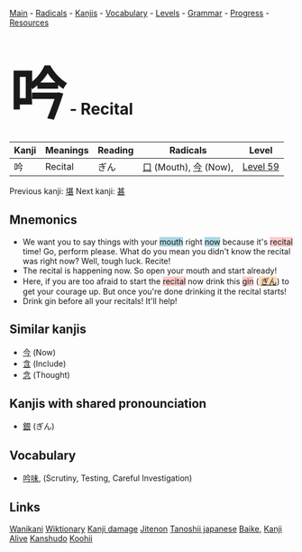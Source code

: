 <style> bigfont {font-size: 100px}</style>
[Main](../README.md) -
[Radicals](../radicals.md) -
[Kanjis](../kanjis.md) -
[Vocabulary](../vocabulary.md) -
[Levels](../levels.md) -
[Grammar](../grammar.md) - 
[Progress](../progress.md) -
[Resources](../resources.md)
# <bigfont> 吟</bigfont> - Recital 

| Kanji | Meanings | Reading | Radicals | Level |
| --- | --- | --- | --- | --- |
| 吟 | Recital | ぎん | [口](../radicals/口.md) (Mouth), [今](../radicals/今.md) (Now),  | [Level 59](../levels/wk_level59.md) |

Previous kanji: [堪](堪.md) Next kanji: [甚](甚.md) 

## Mnemonics
 * We want you to say things with your <span style="background-color:#ADD8E6"> mouth</span> right <span style="background-color:#ADD8E6"> now</span> because it's <span style="background-color:#ffcccb"> recital</span> time! Go, perform please. What do you mean you didn't know the recital was right now? Well, tough luck. Recite!
* The recital is happening now. So open your mouth and start already!
* Here, if you are too afraid to start the <span style="background-color:#ffcccb"> recital</span> now drink this <span style="background-color:#ffcccb"> gin</span> (<span style="background-color:#fed8b1"> [ぎん](https://jisho.org/search/ぎん)</span>) to get your courage up. But once you're done drinking it the recital starts!
* Drink gin before all your recitals! It'll help!


## Similar kanjis
 * [今](今.md) (Now)
* [含](含.md) (Include)
* [念](念.md) (Thought)



## Kanjis with shared pronounciation
 * [銀](銀.md) (ぎん)



## Vocabulary
 * [吟味](../vocabulary/吟.md), (Scrutiny, Testing, Careful Investigation)




## Links 


[Wanikani](https://www.wanikani.com/kanji/吟)
[Wiktionary](https://en.wiktionary.org/wiki/吟)
[Kanji damage](http://www.kanjidamage.com/kanji/search?utf8=✓&q=吟)
[Jitenon](https://jitenon.com/kanji/吟)
[Tanoshii japanese](https://www.tanoshiijapanese.com/dictionary/kanji.cfm?k=吟)
[Baike](https://baike.baidu.com/item/吟),
[Kanji Alive](https://app.kanjialive.com/吟)
[Kanshudo](https://www.kanshudo.com/searchmn?q=吟)
[Koohii](https://kanji.koohii.com/study/kanji/吟)

